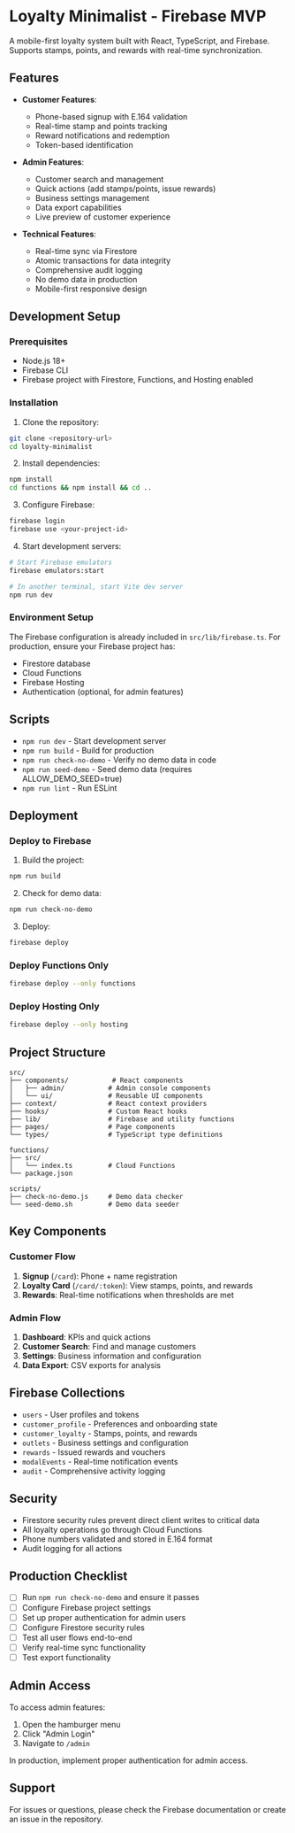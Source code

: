 # Loyalty Minimalist - Firebase MVP

A mobile-first loyalty system built with React, TypeScript, and Firebase. Supports stamps, points, and rewards with real-time synchronization.

## Features

- **Customer Features**:
  - Phone-based signup with E.164 validation
  - Real-time stamp and points tracking
  - Reward notifications and redemption
  - Token-based identification

- **Admin Features**:
  - Customer search and management
  - Quick actions (add stamps/points, issue rewards)
  - Business settings management
  - Data export capabilities
  - Live preview of customer experience

- **Technical Features**:
  - Real-time sync via Firestore
  - Atomic transactions for data integrity
  - Comprehensive audit logging
  - No demo data in production
  - Mobile-first responsive design

## Development Setup

### Prerequisites

- Node.js 18+
- Firebase CLI
- Firebase project with Firestore, Functions, and Hosting enabled

### Installation

1. Clone the repository:
```bash
git clone <repository-url>
cd loyalty-minimalist
```

2. Install dependencies:
```bash
npm install
cd functions && npm install && cd ..
```

3. Configure Firebase:
```bash
firebase login
firebase use <your-project-id>
```

4. Start development servers:
```bash
# Start Firebase emulators
firebase emulators:start

# In another terminal, start Vite dev server
npm run dev
```

### Environment Setup

The Firebase configuration is already included in `src/lib/firebase.ts`. For production, ensure your Firebase project has:

- Firestore database
- Cloud Functions
- Firebase Hosting
- Authentication (optional, for admin features)

## Scripts

- `npm run dev` - Start development server
- `npm run build` - Build for production
- `npm run check-no-demo` - Verify no demo data in code
- `npm run seed-demo` - Seed demo data (requires ALLOW_DEMO_SEED=true)
- `npm run lint` - Run ESLint

## Deployment

### Deploy to Firebase

1. Build the project:
```bash
npm run build
```

2. Check for demo data:
```bash
npm run check-no-demo
```

3. Deploy:
```bash
firebase deploy
```

### Deploy Functions Only

```bash
firebase deploy --only functions
```

### Deploy Hosting Only

```bash
firebase deploy --only hosting
```

## Project Structure

```
src/
├── components/           # React components
│   ├── admin/           # Admin console components
│   └── ui/              # Reusable UI components
├── context/             # React context providers
├── hooks/               # Custom React hooks
├── lib/                 # Firebase and utility functions
├── pages/               # Page components
└── types/               # TypeScript type definitions

functions/
├── src/
│   └── index.ts         # Cloud Functions
└── package.json

scripts/
├── check-no-demo.js     # Demo data checker
└── seed-demo.sh         # Demo data seeder
```

## Key Components

### Customer Flow

1. **Signup** (`/card`): Phone + name registration
2. **Loyalty Card** (`/card/:token`): View stamps, points, and rewards
3. **Rewards**: Real-time notifications when thresholds are met

### Admin Flow

1. **Dashboard**: KPIs and quick actions
2. **Customer Search**: Find and manage customers
3. **Settings**: Business information and configuration
4. **Data Export**: CSV exports for analysis

## Firebase Collections

- `users` - User profiles and tokens
- `customer_profile` - Preferences and onboarding state
- `customer_loyalty` - Stamps, points, and rewards
- `outlets` - Business settings and configuration
- `rewards` - Issued rewards and vouchers
- `modalEvents` - Real-time notification events
- `audit` - Comprehensive activity logging

## Security

- Firestore security rules prevent direct client writes to critical data
- All loyalty operations go through Cloud Functions
- Phone numbers validated and stored in E.164 format
- Audit logging for all actions

## Production Checklist

- [ ] Run `npm run check-no-demo` and ensure it passes
- [ ] Configure Firebase project settings
- [ ] Set up proper authentication for admin users
- [ ] Configure Firestore security rules
- [ ] Test all user flows end-to-end
- [ ] Verify real-time sync functionality
- [ ] Test export functionality

## Admin Access

To access admin features:

1. Open the hamburger menu
2. Click "Admin Login"
3. Navigate to `/admin`

In production, implement proper authentication for admin access.

## Support

For issues or questions, please check the Firebase documentation or create an issue in the repository.